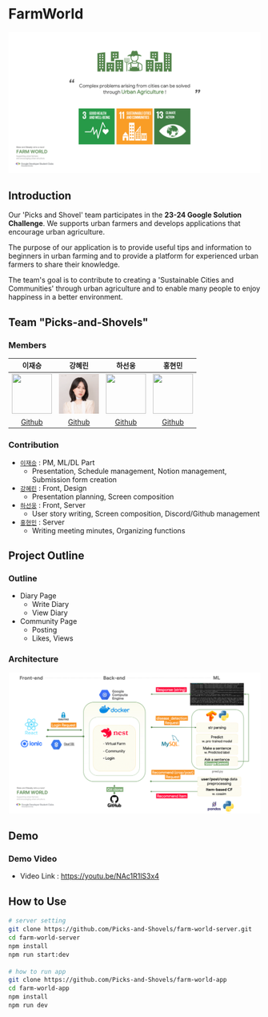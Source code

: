 # FarmWorld

<img src ='../image/background.png'></img>

## Introduction
Our 'Picks and Shovel' team participates in the **23-24 Google Solution Challenge**. We supports urban farmers and develops applications that encourage urban agriculture.

The purpose of our application is to provide useful tips and information to beginners in urban farming and to provide a platform for experienced urban farmers to share their knowledge.

The team's goal is to contribute to creating a 'Sustainable Cities and Communities' through urban agriculture and to enable many people to enjoy happiness in a better environment.

## Team "Picks-and-Shovels" 



### Members  

이재승|강혜린|하선웅|홍현민
:-:|:-:|:-:|:-:
<img src='https://avatars.githubusercontent.com/u/26617603?v=4' height=80 width=80px></img>|<img src='../image/hyerinkang.png' height=80 width=80px></img>|<img src='https://avatars.githubusercontent.com/u/48426972?v=4' height=80 width=80px></img>|<img src='https://avatars.githubusercontent.com/u/109195877?v=4' height=80 width=80px></img>
[Github](https://github.com/js0807)|[Github](https://github.com/hyerinkang)|[Github](https://github.com/devnok)|[Github](https://github.com/HyunminHong619)

### Contribution  

- [`이재승`](https://github.com/js0807) : PM, ML/DL Part
    - Presentation, Schedule management, Notion management, Submission form creation
- [`강혜린`](https://github.com/hyerinkang) : Front, Design
    - Presentation planning, Screen composition
- [`하선웅`](https://github.com/devnok) : Front, Server
    - User story writing, Screen composition, Discord/Github management
- [`홍현민`](https://github.com/HyunminHong619) : Server
    - Writing meeting minutes, Organizing functions


## Project Outline

### Outline

* Diary Page
    * Write Diary
    * View Diary
* Community Page
    * Posting
    * Likes, Views

### Architecture

<img src ='../image/architecture.png'></img>

## Demo

### Demo Video

- Video Link : https://youtu.be/NAc1R1lS3x4

## How to Use

```bash
# server setting
git clone https://github.com/Picks-and-Shovels/farm-world-server.git
cd farm-world-server
npm install
npm run start:dev

# how to run app
git clone https://github.com/Picks-and-Shovels/farm-world-app
cd farm-world-app
npm install
npm run dev
```
